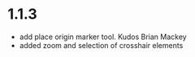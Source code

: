 # 1.1.3

- add place origin marker tool. Kudos Brian Mackey
- added zoom and selection of crosshair elements